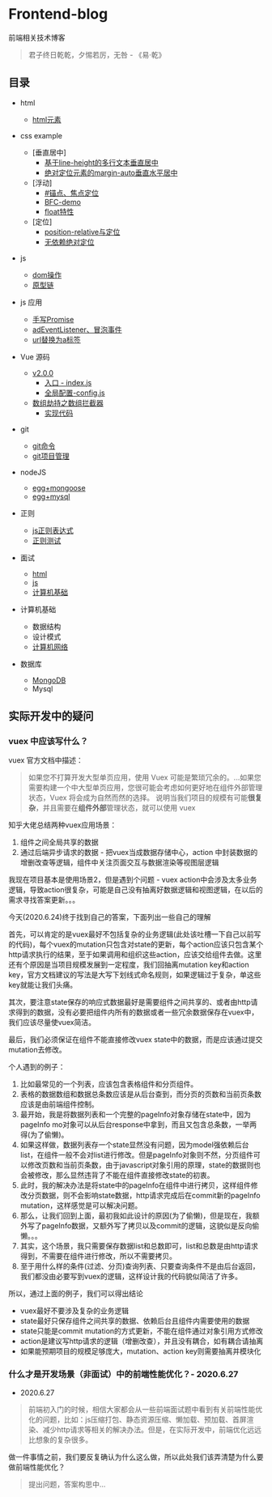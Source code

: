 # Frontend-blog

前端相关技术博客

> 君子终日乾乾，夕惕若厉，无咎 - 《易·乾》

## 目录

- html
    - [html元素](HTML/html元素.md)

- css example
    - [垂直居中]
        - [基于line-height的多行文本垂直居中](CSS/example/垂直居中/基于line-height单行文本垂直居中的1px问题.html)
        - [绝对定位元素的margin-auto垂直水平居中](CSS/example/垂直居中/绝对定位元素的margin-auto垂直水平居中.html)
    - [浮动]
        - [#锚点、焦点定位](CSS/example/浮动/#锚点、焦点定位.html)
        - [BFC-demo](CSS/example/浮动/BFC-demo.html)
        - [float特性](CSS/example/浮动/float特性.html)
    - [定位]
        - [position-relative与定位](CSS/example/定位/position-relative与定位.html)
        - [无依赖绝对定位](CSS/example/定位/无依赖绝对定位.html)
        
- js
    - [dom操作](JS/DOM操作.md)
    - [原型链](JS/原型链.md)

- js 应用
    - [手写Promise](JS/Promise/手写promise.js)
    - [adEventListener、冒泡事件](example/dom操作/addEventListener.html)
    - [url替换为a标签](example/url替换为a标签/urlToElementA.html)

- Vue 源码
    - [v2.0.0](Vue源码/v2.0.0/README.md)
        - [入口 - index.js](Vue源码/v2.0.0/入口-index.js.md)
        - [全局配置-config.js](Vue源码/v2.0.0/全局配置-config.js.md)
    - [数组劫持之数组拦截器](Vue源码/数组方法拦截器/readme.md)
        - [实现代码](Vue源码/数组方法拦截器/index.html)

- git
    - [git命令](Git/readme.md)
    - [git项目管理](Git/Git项目管理操作.md)

- nodeJS
    - [egg+mongoose](https://github.com/FBmm/egg-mongoose-example)
    - [egg+mysql](https://github.com/FBmm/egg-mysql-example)

- 正则
    - [js正则表达式](RegExp/readme.md)
    - [正则测试](RegExp/正则test.html)

- 面试
    - [html](面试题/html.md)
    - [js](面试题/js.md)
    - [计算机基础](面试题/计算机基础.md)

- 计算机基础
    - 数据结构
    - 设计模式
    - [计算机网络](计算机基础/计算机网络.md)

- 数据库
    - [MongoDB](https://github.com/FBmm/Mongodb-blog)
    - Mysql

## 实际开发中的疑问

### vuex 中应该写什么？

vuex 官方文档中描述：
> 如果您不打算开发大型单页应用，使用 Vuex 可能是繁琐冗余的。...如果您需要构建一个中大型单页应用，您很可能会考虑如何更好地在组件外部管理状态，Vuex 将会成为自然而然的选择。
说明当我们项目的规模有可能**很复杂**，并且需要在**组件外部**管理状态，就可以使用 vuex

知乎大佬总结两种vuex应用场景：
1. 组件之间全局共享的数据
2. 通过后端异步请求的数据 - 把vuex当成数据存储中心，action 中封装数据的增删改查等逻辑，组件中关注页面交互与数据渲染等视图层逻辑

我现在项目基本是使用场景2，但是遇到个问题 - vuex action中会涉及太多业务逻辑，导致action很复杂，可能是自己没有抽离好数据逻辑和视图逻辑，在以后的需求寻找答案更新。。。

今天(2020.6.24)终于找到自己的答案，下面列出一些自己的理解

首先，可以肯定的是vuex最好不包括复杂的业务逻辑(此处该吐槽一下自己以前写的代码)，每个vuex的mutation只包含对state的更新，每个action应该只包含某个http请求执行的结果，至于如果调用和组织这些action，应该交给组件去做。这里还有个原因是当项目规模发展到一定程度，我们回抽离mutation key和action key，官方文档建议的写法是大写下划线式命名规则，如果逻辑过于复杂，单这些key就能让我们头痛。

其次，要注意state保存的响应式数据最好是需要组件之间共享的、或者由http请求得到的数据，没有必要把组件内所有的数据或者一些冗余数据保存在vuex中，我们应该尽量使vuex简洁。

最后，我们必须保证在组件不能直接修改vuex state中的数据，而是应该通过提交mutation去修改。

个人遇到的例子：
1. 比如最常见的一个列表，应该包含表格组件和分页组件。
2. 表格的数据数组和数据总条数应该是从后台查到，而分页的页数和当前页条数应该是由前端组件控制。
3. 最开始，我是将数据列表和一个完整的pageInfo对象存储在state中，因为pageInfo mo对象可以从后台response中拿到，而且又包含总条数，一举两得(为了偷懒)。
4. 如果这样做，数据列表存一个state显然没有问题，因为model强依赖后台list，在组件一般不会对list进行修改。但是pageInfo对象则不然，分页组件可以修改页数和当前页条数，由于javascript对象引用的原理，state的数据则也会被修改，那么显然违背了不能在组件直接修改state的初衷。
5. 此时，我的解决办法是将state中的pageInfo在组件中进行拷贝，这样组件修改分页数据，则不会影响state数据，http请求完成后在commit新的pageInfo mutation，这样感觉是可以解决问题。
6. 那么，让我们回到上面，最初我如此设计的原因(为了偷懒)，但是现在，我额外写了pageInfo数据，又额外写了拷贝以及commit的逻辑，这貌似是反向偷懒。。。
7. 其实，这个场景，我只需要保存数据list和总数即可，list和总数是由http请求得到，不需要在组件进行修改，所以不需要拷贝。
8. 至于用什么样的条件(过滤、分页)查询列表、只要查询条件不是由后台返回，我们都没由必要写到vuex的逻辑，这样设计我的代码貌似简洁了许多。

所以，通过上面的例子，我们可以得出结论
- vuex最好不要涉及复杂的业务逻辑
- state最好只保存组件之间共享的数据、依赖后台且组件内需要使用的数据
- state只能是commit mutation的方式更新，不能在组件通过对象引用方式修改
- action是建议写http请求的逻辑（增删改查），并且没有耦合，如有耦合请抽离
- 如果能预期项目的规模足够庞大，mutation、action key则需要抽离并模块化

### 什么才是开发场景（非面试）中的前端性能优化？- 2020.6.27

-  2020.6.27

> 前端初入门的时候，相信大家都会从一些前端面试题中看到有关前端性能优化的问题，比如：js压缩打包、静态资源压缩、懒加载、预加载、首屏渲染、减少http请求等相关的解决办法。但是，在实际开发中，前端优化远远比想象的复杂很多。

做一件事情之前，我们要反复确认为什么这么做，所以此处我们该弄清楚为什么要做前端性能优化？

> 提出问题，答案构思中...


